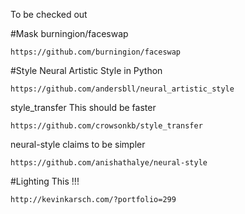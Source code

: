 To be checked out

#Mask
burningion/faceswap

    https://github.com/burningion/faceswap



#Style
Neural Artistic Style in Python

    https://github.com/andersbll/neural_artistic_style

style_transfer
    This should be faster

    https://github.com/crowsonkb/style_transfer

neural-style
    claims to be simpler 

    https://github.com/anishathalye/neural-style

#Lighting 
This !!!

    http://kevinkarsch.com/?portfolio=299
